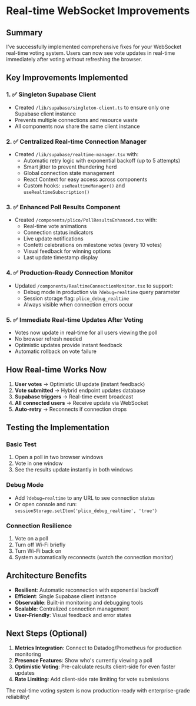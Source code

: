 # Real-time WebSocket Improvements

## Summary

I've successfully implemented comprehensive fixes for your WebSocket real-time voting system. Users can now see vote updates in real-time immediately after voting without refreshing the browser.

## Key Improvements Implemented

### 1. ✅ Singleton Supabase Client

- Created `/lib/supabase/singleton-client.ts` to ensure only one Supabase client instance
- Prevents multiple connections and resource waste
- All components now share the same client instance

### 2. ✅ Centralized Real-time Connection Manager

- Created `/lib/supabase/realtime-manager.tsx` with:
  - Automatic retry logic with exponential backoff (up to 5 attempts)
  - Smart jitter to prevent thundering herd
  - Global connection state management
  - React Context for easy access across components
  - Custom hooks: `useRealtimeManager()` and `useRealtimeSubscription()`

### 3. ✅ Enhanced Poll Results Component

- Created `/components/plico/PollResultsEnhanced.tsx` with:
  - Real-time vote animations
  - Connection status indicators
  - Live update notifications
  - Confetti celebrations on milestone votes (every 10 votes)
  - Visual feedback for winning options
  - Last update timestamp display

### 4. ✅ Production-Ready Connection Monitor

- Updated `/components/RealtimeConnectionMonitor.tsx` to support:
  - Debug mode in production via `?debug=realtime` query parameter
  - Session storage flag: `plico_debug_realtime`
  - Always visible when connection errors occur

### 5. ✅ Immediate Real-time Updates After Voting

- Votes now update in real-time for all users viewing the poll
- No browser refresh needed
- Optimistic updates provide instant feedback
- Automatic rollback on vote failure

## How Real-time Works Now

1. **User votes** → Optimistic UI update (instant feedback)
2. **Vote submitted** → Hybrid endpoint updates database
3. **Supabase triggers** → Real-time event broadcast
4. **All connected users** → Receive update via WebSocket
5. **Auto-retry** → Reconnects if connection drops

## Testing the Implementation

### Basic Test

1. Open a poll in two browser windows
2. Vote in one window
3. See the results update instantly in both windows

### Debug Mode

- Add `?debug=realtime` to any URL to see connection status
- Or open console and run: `sessionStorage.setItem('plico_debug_realtime', 'true')`

### Connection Resilience

1. Vote on a poll
2. Turn off Wi-Fi briefly
3. Turn Wi-Fi back on
4. System automatically reconnects (watch the connection monitor)

## Architecture Benefits

- **Resilient**: Automatic reconnection with exponential backoff
- **Efficient**: Single Supabase client instance
- **Observable**: Built-in monitoring and debugging tools
- **Scalable**: Centralized connection management
- **User-Friendly**: Visual feedback and error states

## Next Steps (Optional)

1. **Metrics Integration**: Connect to Datadog/Prometheus for production monitoring
2. **Presence Features**: Show who's currently viewing a poll
3. **Optimistic Voting**: Pre-calculate results client-side for even faster updates
4. **Rate Limiting**: Add client-side rate limiting for vote submissions

The real-time voting system is now production-ready with enterprise-grade reliability!
